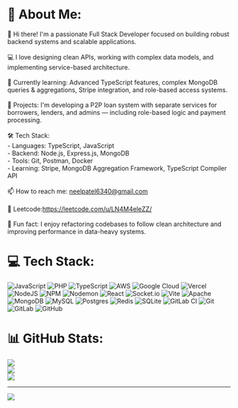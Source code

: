 # 💫 About Me:
👋 Hi there! I'm a passionate Full Stack Developer focused on building robust backend systems and scalable applications.<br><br>💻 I love designing clean APIs, working with complex data models, and implementing service-based architecture.<br><br>🌱 Currently learning: Advanced TypeScript features, complex MongoDB queries & aggregations, Stripe integration, and role-based access systems.<br><br>🚀 Projects: I'm developing a P2P loan system with separate services for borrowers, lenders, and admins — including role-based logic and payment processing.<br><br>🛠️ Tech Stack:<br>- Languages: TypeScript, JavaScript<br>- Backend: Node.js, Express.js, MongoDB<br>- Tools: Git, Postman, Docker<br>- Learning: Stripe, MongoDB Aggregation Framework, TypeScript Compiler API<br><br>📫 How to reach me: neelpatel6340@gmail.com<br> <br>🚀 Leetcode:https://leetcode.com/u/LN4M4eleZZ/<br><br>🧠 Fun fact: I enjoy refactoring codebases to follow clean architecture and improving performance in data-heavy systems.<br>


# 💻 Tech Stack:
![JavaScript](https://img.shields.io/badge/javascript-%23323330.svg?style=for-the-badge&logo=javascript&logoColor=%23F7DF1E) ![PHP](https://img.shields.io/badge/php-%23777BB4.svg?style=for-the-badge&logo=php&logoColor=white) ![TypeScript](https://img.shields.io/badge/typescript-%23007ACC.svg?style=for-the-badge&logo=typescript&logoColor=white) ![AWS](https://img.shields.io/badge/AWS-%23FF9900.svg?style=for-the-badge&logo=amazon-aws&logoColor=white) ![Google Cloud](https://img.shields.io/badge/GoogleCloud-%234285F4.svg?style=for-the-badge&logo=google-cloud&logoColor=white) ![Vercel](https://img.shields.io/badge/vercel-%23000000.svg?style=for-the-badge&logo=vercel&logoColor=white) ![NodeJS](https://img.shields.io/badge/node.js-6DA55F?style=for-the-badge&logo=node.js&logoColor=white) ![NPM](https://img.shields.io/badge/NPM-%23CB3837.svg?style=for-the-badge&logo=npm&logoColor=white) ![Nodemon](https://img.shields.io/badge/NODEMON-%23323330.svg?style=for-the-badge&logo=nodemon&logoColor=%BBDEAD) ![React](https://img.shields.io/badge/react-%2320232a.svg?style=for-the-badge&logo=react&logoColor=%2361DAFB) ![Socket.io](https://img.shields.io/badge/Socket.io-black?style=for-the-badge&logo=socket.io&badgeColor=010101) ![Vite](https://img.shields.io/badge/vite-%23646CFF.svg?style=for-the-badge&logo=vite&logoColor=white) ![Apache](https://img.shields.io/badge/apache-%23D42029.svg?style=for-the-badge&logo=apache&logoColor=white) ![MongoDB](https://img.shields.io/badge/MongoDB-%234ea94b.svg?style=for-the-badge&logo=mongodb&logoColor=white) ![MySQL](https://img.shields.io/badge/mysql-4479A1.svg?style=for-the-badge&logo=mysql&logoColor=white) ![Postgres](https://img.shields.io/badge/postgres-%23316192.svg?style=for-the-badge&logo=postgresql&logoColor=white) ![Redis](https://img.shields.io/badge/redis-%23DD0031.svg?style=for-the-badge&logo=redis&logoColor=white) ![SQLite](https://img.shields.io/badge/sqlite-%2307405e.svg?style=for-the-badge&logo=sqlite&logoColor=white) ![GitLab CI](https://img.shields.io/badge/gitlab%20CI-%23181717.svg?style=for-the-badge&logo=gitlab&logoColor=white) ![Git](https://img.shields.io/badge/git-%23F05033.svg?style=for-the-badge&logo=git&logoColor=white) ![GitLab](https://img.shields.io/badge/gitlab-%23181717.svg?style=for-the-badge&logo=gitlab&logoColor=white) ![GitHub](https://img.shields.io/badge/github-%23121011.svg?style=for-the-badge&logo=github&logoColor=white)
# 📊 GitHub Stats:
![](https://github-readme-stats.vercel.app/api?username=Patel-Neel-346&theme=dark&hide_border=false&include_all_commits=true&count_private=true)<br/>
![](https://nirzak-streak-stats.vercel.app/?user=Patel-Neel-346&theme=dark&hide_border=false)<br/>
![](https://github-readme-stats.vercel.app/api/top-langs/?username=Patel-Neel-346&theme=dark&hide_border=false&include_all_commits=true&count_private=true&layout=compact)

---
[![](https://visitcount.itsvg.in/api?id=Patel-Neel-346&icon=0&color=0)](https://visitcount.itsvg.in)

<!-- Proudly created with GPRM ( https://gprm.itsvg.in ) -->
